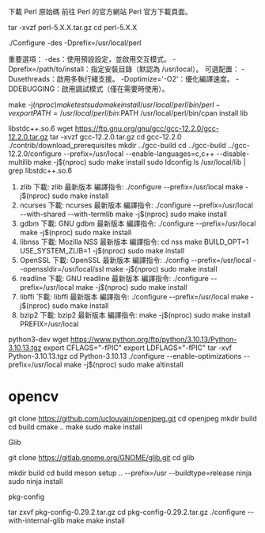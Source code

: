 下載 Perl 原始碼
前往 Perl 的官方網站 Perl 官方下載頁面。

tar -xvzf perl-5.X.X.tar.gz
cd perl-5.X.X

./Configure -des -Dprefix=/usr/local/perl

重要選項：
-des：使用預設設定，並啟用交互模式。
-Dprefix=/path/to/install：指定安裝目錄（默認為 /usr/local）。
可選配置：
-Dusethreads：啟用多執行緒支援。
-Doptimize='-O2'：優化編譯速度。
-DDEBUGGING：啟用調試模式（僅在需要時使用）。

make -j$(nproc)
make test
sudo make install
/usr/local/perl/bin/perl -v
export PATH=/usr/local/perl/bin:$PATH
/usr/local/perl/bin/cpan install lib


libstdc++.so.6
wget https://ftp.gnu.org/gnu/gcc/gcc-12.2.0/gcc-12.2.0.tar.gz
tar -xvzf gcc-12.2.0.tar.gz
cd gcc-12.2.0
./contrib/download_prerequisites
mkdir ../gcc-build
cd ../gcc-build
../gcc-12.2.0/configure --prefix=/usr/local --enable-languages=c,c++ --disable-multilib
make -j$(nproc)
sudo make install
sudo ldconfig
ls /usr/local/lib | grep libstdc++.so.6


1. zlib
下載: zlib 最新版本
編譯指令:
./configure --prefix=/usr/local
make -j$(nproc)
sudo make install
2. ncurses
下載: ncurses 最新版本
編譯指令:
./configure --prefix=/usr/local --with-shared --with-termlib
make -j$(nproc)
sudo make install
3. gdbm
下載: GNU gdbm 最新版本
編譯指令:
./configure --prefix=/usr/local
make -j$(nproc)
sudo make install
4. libnss
下載: Mozilla NSS 最新版本
編譯指令:
cd nss
make BUILD_OPT=1 USE_SYSTEM_ZLIB=1 -j$(nproc)
sudo make install
5. OpenSSL
下載: OpenSSL 最新版本
編譯指令:
./config --prefix=/usr/local --openssldir=/usr/local/ssl
make -j$(nproc)
sudo make install
6. readline
下載: GNU readline 最新版本
編譯指令:
./configure --prefix=/usr/local
make -j$(nproc)
sudo make install
7. libffi
下載: libffi 最新版本
編譯指令:
./configure --prefix=/usr/local
make -j$(nproc)
sudo make install
8. bzip2
下載: bzip2 最新版本
編譯指令:
make -j$(nproc)
sudo make install PREFIX=/usr/local

python3-dev 
wget https://www.python.org/ftp/python/3.10.13/Python-3.10.13.tgz
export CFLAGS="-fPIC"
export LDFLAGS="-fPIC"
tar -xvf Python-3.10.13.tgz
cd Python-3.10.13
./configure --enable-optimizations --prefix=/usr/local
make -j$(nproc)
sudo make altinstall


# opencv

git clone https://github.com/uclouvain/openjpeg.git
cd openjpeg
mkdir build
cd build
cmake ..
make
sudo make install

Glib

git clone https://gitlab.gnome.org/GNOME/glib.git
cd glib

mkdir build
cd build
meson setup .. --prefix=/usr --buildtype=release
ninja
sudo ninja install


pkg-config

tar zxvf pkg-config-0.29.2.tar.gz
cd pkg-config-0.29.2.tar.gz
./configure --with-internal-glib
make
make install